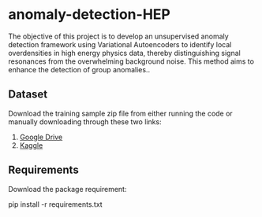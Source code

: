 
# anomaly-detection-HEP

The objective of this project is to develop an unsupervised
anomaly detection framework using Variational Autoencoders to identify local
overdensities in high energy physics data, thereby distinguishing signal resonances from
the overwhelming background noise. This method aims to enhance the detection of
group anomalies..

## Dataset

Download the training sample zip file from either running the code or manually downloading through these two links:

1. [Google Drive](https://drive.google.com/file/d/1PVQTx8l5Pdqws9-AIMLsPm0P8jslOz2r/view?usp=drive_link)
2. [Kaggle](https://www.kaggle.com/competitions/trackml-particle-identification/data?select=train_sample.zip)

## Requirements

Download the package requirement:

pip install -r requirements.txt

